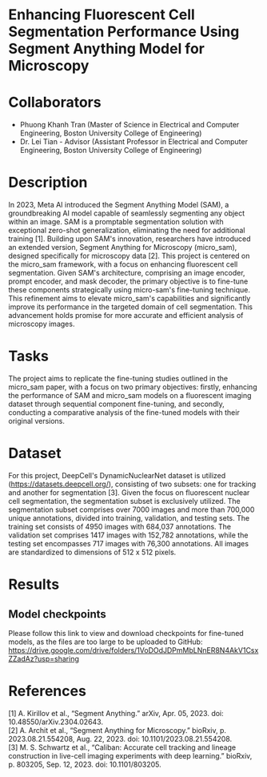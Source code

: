 # Enhancing Fluorescent Cell Segmentation Performance Using Segment Anything Model for Microscopy

# Collaborators
* Phuong Khanh Tran (Master of Science in Electrical and Computer Engineering, Boston University College of Engineering)
* Dr. Lei Tian - Advisor (Assistant Professor in Electrical and Computer Engineering, Boston University College of Engineering)

# Description
In 2023, Meta AI introduced the Segment Anything Model (SAM), a groundbreaking AI model capable of seamlessly segmenting any object within an image. SAM is a promptable segmentation solution with exceptional zero-shot generalization, eliminating the need for additional training [1]. Building upon SAM's innovation, researchers have introduced an extended version, Segment Anything for Microscopy (micro_sam), designed specifically for microscopy data [2]. This project is centered on the micro_sam framework, with a focus on enhancing fluorescent cell segmentation. Given SAM's architecture, comprising an image encoder, prompt encoder, and mask decoder, the primary objective is to fine-tune these components strategically using micro-sam's fine-tuning technique. This refinement aims to elevate micro_sam's capabilities and significantly improve its performance in the targeted domain of cell segmentation. This advancement holds promise for more accurate and efficient analysis of microscopy images.

# Tasks
The project aims to replicate the fine-tuning studies outlined in the micro_sam paper, with a focus on two primary objectives: firstly, enhancing the performance of SAM and micro_sam models on a fluorescent imaging dataset through sequential component fine-tuning, and secondly, conducting a comparative analysis of the fine-tuned models with their original versions.

# Dataset
For this project, DeepCell's  DynamicNuclearNet dataset is utilized (https://datasets.deepcell.org/), consisting of two subsets: one for tracking and another for segmentation [3]. Given the focus on fluorescent nuclear cell segmentation, the segmentation subset is exclusively utilized. The segmentation subset comprises over 7000 images and more than 700,000 unique annotations, divided into training, validation, and testing sets. The training set consists of 4950 images with 684,037 annotations. The validation set comprises 1417 images with 152,782 annotations, while the testing set encompasses 717 images with 76,300 annotations. All images are standardized to dimensions of 512 x 512 pixels.

# Results
## Model checkpoints
Please follow this link to view and download checkpoints for fine-tuned models, as the files are too large to be uploaded to GitHub: https://drive.google.com/drive/folders/1VoDOdJDPmMbLNnER8N4AkV1CsxZZadAz?usp=sharing

# References
[1] A. Kirillov et al., “Segment Anything.” arXiv, Apr. 05, 2023. doi: 10.48550/arXiv.2304.02643.  
[2] A. Archit et al., “Segment Anything for Microscopy.” bioRxiv, p. 2023.08.21.554208, Aug. 22, 2023. doi: 10.1101/2023.08.21.554208.  
[3] M. S. Schwartz et al., “Caliban: Accurate cell tracking and lineage construction in live-cell imaging experiments with deep learning.” bioRxiv, p. 803205, Sep. 12, 2023. doi: 10.1101/803205.
